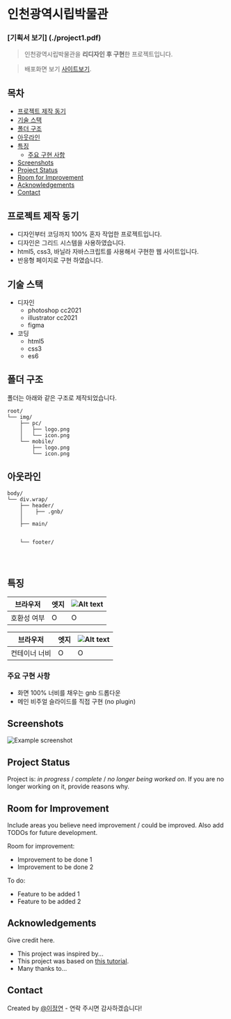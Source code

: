 
# 인천광역시립박물관<!-- omit in toc -->
### [기획서 보기] (./project1.pdf)
> 인천광역시립박물관을 **리디자인 후 구현**한 프로젝트입니다.

> 배포화면 보기 [사이트보기](leejyeon55.github.io/project1/).

## 목차<!-- omit in toc -->
- [프로젝트 제작 동기](#프로젝트-제작-동기)
- [기술 스택](#기술-스택)
- [폴더 구조](#폴더-구조)
- [아웃라인](#아웃라인)
- [특징](#특징)
  - [주요 구현 사항](#주요-구현-사항)
- [Screenshots](#screenshots)
- [Project Status](#project-status)
- [Room for Improvement](#room-for-improvement)
- [Acknowledgements](#acknowledgements)
- [Contact](#contact)
<!-- * [License](#license) -->

## 프로젝트 제작 동기
- 디자인부터 코딩까지 100% 혼자 작업한 프로젝트입니다.
- 디자인은 그리드 시스템을 사용하였습니다.
- html5, css3, 바닐라 자바스크립트를 사용해서 구현한 웹 사이트입니다.
- 반응형 페이지로 구현 하였습니다.
<!-- You don't have to answer all the questions - just the ones relevant to your project. -->


## 기술 스택
- 디자인 
  - photoshop cc2021 
  - illustrator cc2021
  - figma
- 코딩 
  - html5
  - css3
  - es6


## 폴더 구조

폴더는 아래와 같은 구조로 제작되었습니다.

```text
root/
└── img/
    ├── pc/
    │   ├── logo.png
    │   └── icon.png
    └── mobile/
        ├── logo.png
        └── icon.png
```

## 아웃라인
```
body/
└── div.wrap/
    ├── header/
    │    ├── .gnb/ 
    │
    ├── main/


    └── footer/




```

## 특징

|브라우저 |엣지|![Alt text](https://cdn-icons-png.flaticon.com/16/13/13770.png)|
|---------| ---- | ---- |
| 호환성 여부 | O   | O   |

|브라우저 |엣지|![Alt text](https://cdn-icons-png.flaticon.com/16/13/13770.png)|
|---------| ---- | ---- |
| 컨테이너 너비 | O   | O   |

### 주요 구현 사항

- 화면 100% 너비를 채우는 gnb 드롭다운 
- 메인 비주얼 슬라이드를 직접 구현 (no plugin)


## Screenshots
![Example screenshot](./img/screenshot.png)
<!-- If you have screenshots you'd like to share, include them here. -->


## Project Status
Project is: _in progress_ / _complete_ / _no longer being worked on_. If you are no longer working on it, provide reasons why.


## Room for Improvement
Include areas you believe need improvement / could be improved. Also add TODOs for future development.

Room for improvement:
- Improvement to be done 1
- Improvement to be done 2

To do:
- Feature to be added 1
- Feature to be added 2


## Acknowledgements
Give credit here.
- This project was inspired by...
- This project was based on [this tutorial](https://www.example.com).
- Many thanks to...


## Contact
Created by [@이정연](yeon5015@naver.com) - 연락 주시면 감사하겠습니다!


<!-- Optional -->
<!-- ## License -->
<!-- This project is open source and available under the [... License](). -->

<!-- You don't have to include all sections - just the one's relevant to your project -->
